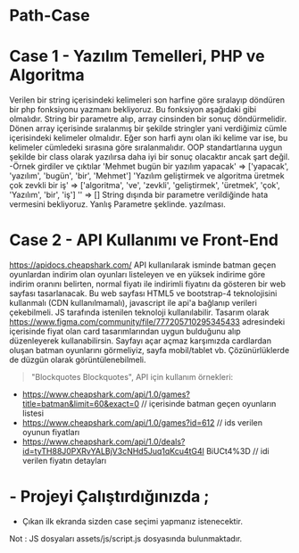 # Path-Case
   # Case 1 - Yazılım Temelleri, PHP ve Algoritma
Verilen bir string içerisindeki kelimeleri son harfine göre sıralayıp döndüren bir php fonksiyonu
yazmanı bekliyoruz.
Bu fonksiyon aşağıdaki gibi olmalıdır. String bir parametre alıp, array cinsinden bir sonuç
döndürmelidir. Dönen array içerisinde sıralanmış bir şekilde stringler yani verdiğimiz cümle
içerisindeki kelimeler olmalıdır. Eğer son harfi aynı olan iki kelime var ise, bu kelimeler cümledeki
sırasına göre sıralanmalıdır.
OOP standartlarına uygun şekilde bir class olarak yazılırsa daha iyi bir sonuç olacaktır ancak şart değil.
-Örnek girdiler ve çıktılar
'Mehmet bugün bir yazılım yapacak' => ['yapacak', 'yazılım', 'bugün', 'bir', 'Mehmet']
'Yazılım geliştirmek ve algoritma üretmek çok zevkli bir iş' => ['algoritma', 've', 'zevkli', 'geliştirmek',
'üretmek', 'çok', 'Yazılım', 'bir', 'iş']
'' => []
String dışında bir parametre verildiğinde hata vermesini bekliyoruz. Yanlış Parametre şeklinde.
yazılması.
   # Case 2 - API Kullanımı ve Front-End
https://apidocs.cheapshark.com/ API kullanılarak isminde batman geçen oyunlardan indirim olan
oyunları listeleyen ve en yüksek indirime göre indirim oranını belirten, normal fiyatı ile indirimli
fiyatını da gösteren bir web sayfası tasarlanacak. Bu web sayfası HTML5 ve bootstrap-4 teknolojisini
kullanmalı (CDN kullanılmamalı), javascript ile api'a bağlanıp verileri çekebilmeli. JS tarafında istenilen
teknoloji kullanılabilir.
Tasarım olarak https://www.figma.com/community/file/777205710295345433 adresindeki içerisinde
fiyat olan card tasarımlarından uygun bulduğunu alıp düzenleyerek kullanabilirsin.
Sayfayı açar açmaz karşımızda cardlardan oluşan batman oyunlarını görmeliyiz, sayfa mobil/tablet vb.
Çözünürlüklerde de düzgün olarak görüntülenebilmeli.
> "Blockquotes Blockquotes", API için kullanım örnekleri:
- https://www.cheapshark.com/api/1.0/games?title=batman&limit=60&exact=0 // içerisinde
batman geçen oyunların listesi
- https://www.cheapshark.com/api/1.0/games?id=612 // ids verilen oyunun fiyatları
- https://www.cheapshark.com/api/1.0/deals?id=tyTH88J0PXRvYALBjV3cNHd5Juq1qKcu4tG4l
BiUCt4%3D // idi verilen fiyatın detayları

# - Projeyi Çalıştırdığınızda ;
  - Çıkan ilk ekranda sizden case seçimi yapmanız istenecektir.
 
 Not : JS dosyaları assets/js/script.js dosyasında bulunmaktadır.
  







